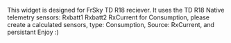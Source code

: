 This widget is designed for FrSky TD R18 reciever.
It uses the TD R18 Native telemetry sensors:
Rxbatt1
Rxbatt2
RxCurrent
for Consumption, please create a calculated sensors, type: Consumption, Source: RxCurrent, and persistant
Enjoy :)
